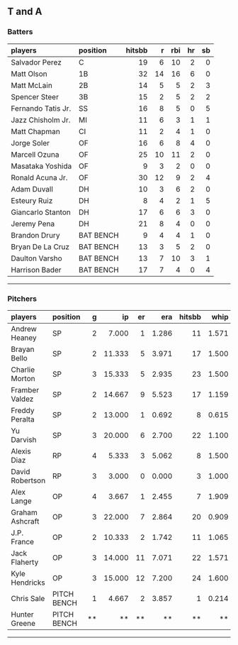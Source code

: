 ## T and A

### Batters

 
|players            |position  | hitsbb|  r| rbi| hr| sb| 
|:------------------|:---------|------:|--:|---:|--:|--:| 
|Salvador Perez     |C         |     19|  6|  10|  2|  0| 
|Matt Olson         |1B        |     32| 14|  16|  6|  0| 
|Matt McLain        |2B        |     14|  5|   5|  2|  3| 
|Spencer Steer      |3B        |     15|  2|   5|  2|  2| 
|Fernando Tatis Jr. |SS        |     16|  8|   5|  0|  5| 
|Jazz Chisholm Jr.  |MI        |     11|  6|   3|  1|  1| 
|Matt Chapman       |CI        |     11|  2|   4|  1|  0| 
|Jorge Soler        |OF        |     16|  6|   8|  4|  0| 
|Marcell Ozuna      |OF        |     25| 10|  11|  2|  0| 
|Masataka Yoshida   |OF        |      9|  3|   2|  0|  0| 
|Ronald Acuna Jr.   |OF        |     30| 12|   9|  2|  4| 
|Adam Duvall        |DH        |     10|  3|   6|  2|  0| 
|Esteury Ruiz       |DH        |      8|  4|   2|  1|  5| 
|Giancarlo Stanton  |DH        |     17|  6|   6|  3|  0| 
|Jeremy Pena        |DH        |     21|  8|   4|  0|  0| 
|Brandon Drury      |BAT BENCH |      9|  4|   4|  1|  0| 
|Bryan De La Cruz   |BAT BENCH |     13|  3|   5|  2|  0| 
|Daulton Varsho     |BAT BENCH |     13|  7|  10|  3|  1| 
|Harrison Bader     |BAT BENCH |     17|  7|   4|  0|  4| 


* * *

### Pitchers

 
|players         |position    |  g|     ip| er|   era| hitsbb|  whip| so|  w| sv| 
|:---------------|:-----------|--:|------:|--:|-----:|------:|-----:|--:|--:|--:| 
|Andrew Heaney   |SP          |  2|  7.000|  1| 1.286|     11| 1.571|  5|  1|  0| 
|Brayan Bello    |SP          |  2| 11.333|  5| 3.971|     17| 1.500|  7|  0|  0| 
|Charlie Morton  |SP          |  3| 15.333|  5| 2.935|     23| 1.500| 18|  2|  0| 
|Framber Valdez  |SP          |  2| 14.667|  9| 5.523|     17| 1.159|  7|  0|  0| 
|Freddy Peralta  |SP          |  2| 13.000|  1| 0.692|      8| 0.615| 19|  2|  0| 
|Yu Darvish      |SP          |  3| 20.000|  6| 2.700|     22| 1.100| 14|  0|  0| 
|Alexis Diaz     |RP          |  4|  5.333|  3| 5.062|      8| 1.500|  5|  1|  1| 
|David Robertson |RP          |  3|  3.000|  0| 0.000|      3| 1.000|  3|  0|  2| 
|Alex Lange      |OP          |  4|  3.667|  1| 2.455|      7| 1.909|  6|  0|  0| 
|Graham Ashcraft |OP          |  3| 22.000|  7| 2.864|     20| 0.909| 14|  0|  0| 
|J.P. France     |OP          |  2| 10.333|  2| 1.742|     11| 1.065|  9|  2|  0| 
|Jack Flaherty   |OP          |  3| 14.000| 11| 7.071|     22| 1.571| 19|  1|  0| 
|Kyle Hendricks  |OP          |  3| 15.000| 12| 7.200|     24| 1.600| 13|  0|  0| 
|Chris Sale      |PITCH BENCH |  1|  4.667|  2| 3.857|      1| 0.214|  7|  0|  0| 
|Hunter Greene   |PITCH BENCH | **|     **| **|    **|     **|    **| **| **| **| 


* * *


